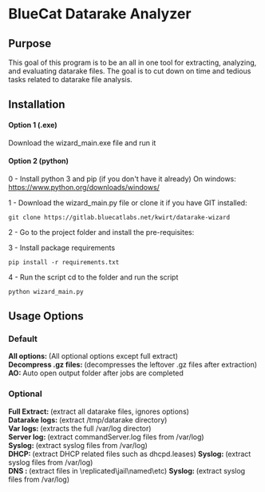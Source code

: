 # BlueCat Datarake Analyzer

## Purpose

This goal of this program is to be an all in one tool for extracting, analyzing, and evaluating datarake files.
The goal is to cut down on time and tedious tasks related to datarake file analysis.



## Installation

#### Option 1 (.exe)
Download the wizard_main.exe file and run it


#### Option 2 (python)

0 - Install python 3 and pip (if you don't have it already)
On windows: https://www.python.org/downloads/windows/

1 - Download the wizard_main.py file or clone it if you have GIT installed:
```
git clone https://gitlab.bluecatlabs.net/kwirt/datarake-wizard
```
2 - Go to the project folder and install the pre-requisites:

3 - Install package requirements
```
pip install -r requirements.txt 
```

4 - Run the script
cd to the folder and run the script
```
python wizard_main.py 
```

## Usage Options
### Default
<strong>All options: </strong> (All optional options except full extract) <br>
<strong>Decompress .gz files: </strong>(decompresses the leftover .gz files after extraction) <br>
<strong>AO: </strong>Auto open output folder after jobs are completed

### Optional
<strong>Full Extract: </strong>(extract all datarake files, ignores options)  <br> 
<strong>Datarake logs: </strong>(extract /tmp/datarake directory)   <br>
<strong>Var logs: </strong>(extracts the full /var/log director) <br>
<strong>Server log: </strong>(extract commandServer.log files from /var/log) <br>
<strong>Syslog: </strong> (extract syslog files from /var/log)  <br>
<strong>DHCP: </strong>(extract DHCP related files such as dhcpd.leases) <strong>Syslog: </strong> (extract syslog files from /var/log)  <br>
<strong>DNS : </strong>(extract files in \replicated\jail\named\etc) <strong>Syslog: </strong> (extract syslog files from /var/log)  <br>
